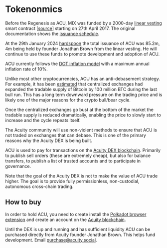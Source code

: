 # Tokenonmics

Before the Regenesis as ACU, MIX was funded by a 2000-day [linear vesting](https://www.coingecko.com/learn/crypto-vesting-schedules) smart contract [[source](https://github.com/acuity-social/acuity-revenue/blob/c8f1e996ceaa9ae879de610510f6d44a253d373b/link_revenue.sol)] starting on 27th April 2017. The original documentation shows the [issuance schedule](https://docs.mix-blockchain.org/en/latest/issuance.html).

At the 29th January 2024 [hardspoon](https://wiki.polkadot.network/docs/glossary#hard-spoon) the total issuance of ACU was 85.2m, 4m being held by founder Jonathan Brown from the linear vesting. He will continue to use these funds to promote development and adoption of ACU.

ACU currently follows the [DOT inflation model](https://wiki.polkadot.network/docs/learn-inflation) with a maximum annual inflation rate of 10%.

Unlike most other cryptocurrencies, ACU has an anti-debasement strategy. For example, it has been [estimated](https://twitter.com/DominikWeil/status/1590549264337633282) that centralized exchanges had expanded the tradable supply of Bitcoin by 100 million BTC during the last bull run. This has a long term downward pressure on the trading price and is likely one of the major reasons for the crypto bull/bear cycle.

Once the centralized exchanges go bust at the bottom of the market the tradable supply is reduced dramatically, enabling the price to slowly start to increase and the cycle repeats itself.

The Acuity community will use non-violent methods to ensure that ACU is not traded on exchanges that can debase. This is one of the primary reasons why the Acuity DEX is being built.

ACU is used to pay for transactions on the [Acuity DEX blockchain](https://chains.acuity.social/). Primarily to publish sell orders (these are extremely cheap), but also for balance transfers, to publish a list of trusted accounts and to participate in governance.

Note that the goal of the Acuity DEX is not to make the value of ACU trade higher. The goal is to provide fully permissionless, non-custodial, autonomous cross-chain trading.

## How to buy

In order to hold ACU, you need to create install the [Polkadot browser extension](https://polkadot.js.org/extension/) and create an account on the [Acuity blockchain](https://chains.acuity.social/).

Until the DEX is up and running and has sufficient liquidity ACU can be purchased directly from Acuity founder Jonathan Brown. This helps fund development. Email [purchase@acuity.social](mailto:purchase@acuity.social).
